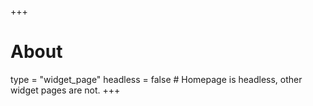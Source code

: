 +++
# About
type = "widget_page"
headless = false  # Homepage is headless, other widget pages are not.
+++
